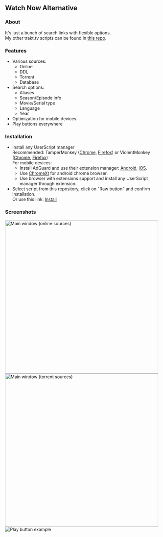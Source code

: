 ## Watch Now Alternative
### About
It's just a bunch of search links with flexible options.   
My other trakt.tv scripts can be found in [this repo](https://github.com/sergeyhist/trakt-scripts).
### Features
+ Various sources:
  - Online
  - DDL
  - Torrent
  - Database
+ Search options:
  - Aliases
  - Season/Episode info
  - Movie/Serial type
  - Language
  - Year
+ Optimization for mobile devices
+ Play buttons everywhere
### Installation
+ Install any UserScript manager   
Recommended: TamperMonkey ([Chrome](https://chrome.google.com/webstore/detail/tampermonkey/dhdgffkkebhmkfjojejmpbldmpobfkfo), [Firefox](https://addons.mozilla.org/en-US/firefox/addon/tampermonkey/)) or ViolentMonkey ([Chrome](https://chrome.google.com/webstore/detail/violentmonkey/jinjaccalgkegednnccohejagnlnfdag), [Firefox](https://addons.mozilla.org/en-US/firefox/addon/violentmonkey/))   
For mobile devices:    
  - Install AdGuard and use their extension manager: [Android](https://adguard.com/en/adguard-android/overview.html), [iOS](https://adguard.com/en/adguard-ios/overview.html).
  - Use [ChromeXt](https://github.com/JingMatrix/ChromeXt) for android chrome browser.   
  - Use browser with extensions support and install any UserScript manager through extension.
+ Select script from this repository, click on "Raw button" and confirm installation.   
Or use this link: [Install](https://github.com/sergeyhist/trakt-watch-now-alternative/raw/main/trakt-watch-now-next.user.js)   
### Screenshots
<span>
<img src="https://i.ibb.co/PhfM1V7/swappy-20230405-220137.png" height="500px" alt="Main window (online sources)"/>
<img src="https://i.ibb.co/dJh2d5d/swappy-20230405-220202.png" height="500px" alt="Main window (torrent sources)"/>
<img src="https://i.ibb.co/8myVVRq/swappy-20230405-220257.png" alt="Play button example"/>
</span>
